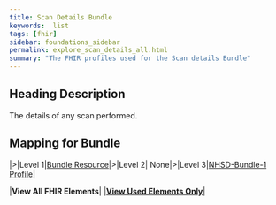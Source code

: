 ```yaml
---
title: Scan Details Bundle
keywords:  list
tags: [fhir]
sidebar: foundations_sidebar
permalink: explore_scan_details_all.html
summary: "The FHIR profiles used for the Scan details Bundle"
---
```


## Heading Description ##
The details of any scan performed.

## Mapping for Bundle ##

|>|Level 1|[Bundle Resource](http://hl7.org/fhir/stu3/bundle.html)|>|Level 2| None|>|Level 3|[NHSD-Bundle-1 Profile](http://xxx)|


|**View All FHIR Elements**|    |**[View Used Elements Only](explore_scan_details.html#mapping-for-bundle)**| 

